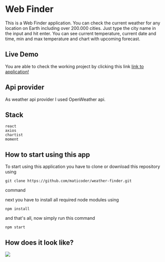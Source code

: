 # Web Finder

This is a Web Finder application. You can check the current weather for any location on Earth including over 200.000 cities. Just type the city name in the input and hit enter. You can see current temperature, current date and time, min and max temperature and chart with upcoming forecast.

## Live Demo

You are able to check the working project by clicking this link
[link to application!](https://weather-app-maticoder.netlify.app/)

## Api provider

As weather api provider I used OpenWeather api.

## Stack

```
react
axios
chartist
moment
```

## How to start using this app

To start using this application you have to clone or download this repository using

```
git clone https://github.com/maticoder/weather-finder.git
```

command

next you have to install all required node modules using

```
npm install
```

and that's all, now simply run this command

```
npm start
```

## How does it look like?

![](https://github.com/maticoder/weather-finder/blob/master/weather.gif)
